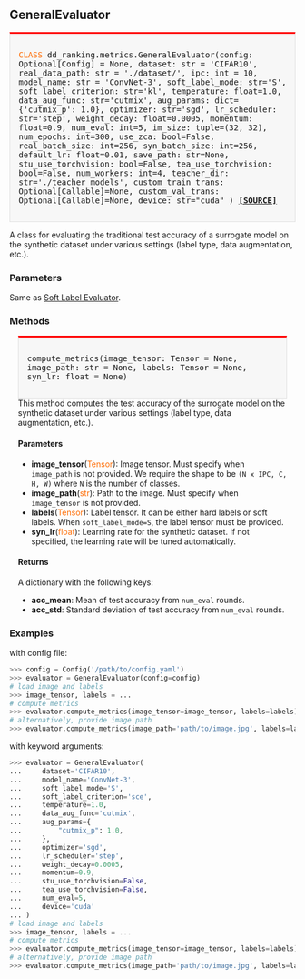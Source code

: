 ## GeneralEvaluator

<div style="background-color:#F7F7F7; padding:15px; border:1px solid #E0E0E0; border-top:3px solid #FF0000; font-family:monospace; font-size:14px;">

<span style="color:#FF6B00;">CLASS</span> 
dd_ranking.metrics.GeneralEvaluator(config: Optional[Config] = None,
    dataset: str = 'CIFAR10',
    real_data_path: str = './dataset/',
    ipc: int = 10,
    model_name: str = 'ConvNet-3',
    soft_label_mode: str='S',
    soft_label_criterion: str='kl', 
    temperature: float=1.0,
    data_aug_func: str='cutmix', 
    aug_params: dict={'cutmix_p': 1.0}, 
    optimizer: str='sgd', 
    lr_scheduler: str='step', 
    weight_decay: float=0.0005, 
    momentum: float=0.9, 
    num_eval: int=5, 
    im_size: tuple=(32, 32), 
    num_epochs: int=300, 
    use_zca: bool=False,
    real_batch_size: int=256, 
    syn_batch_size: int=256, 
    default_lr: float=0.01, 
    save_path: str=None, 
    stu_use_torchvision: bool=False, 
    tea_use_torchvision: bool=False, 
    num_workers: int=4, 
    teacher_dir: str='./teacher_models', 
    custom_train_trans: Optional[Callable]=None, 
    custom_val_trans: Optional[Callable]=None, 
    device: str="cuda"
)
[**[SOURCE]**](https://github.com/NUS-HPC-AI-Lab/DD-Ranking/blob/main/dd_ranking/metrics/general.py)
</div>

A class for evaluating the traditional test accuracy of a surrogate model on the synthetic dataset under various settings (label type, data augmentation, etc.).

### Parameters
Same as [Soft Label Evaluator](soft-label.md).

### Methods
<div style="background-color:#F7F7F7; padding:15px; border:1px solid #E0E0E0; border-top:3px solid #FF0000; font-family:monospace; font-size:14px; margin-left:15px; margin-right:15px;">

compute_metrics(image_tensor: Tensor = None, image_path: str = None, labels: Tensor = None, syn_lr: float = None)
</div>

<div style="margin-left:15px; margin-right:15px;">
This method computes the test accuracy of the surrogate model on the synthetic dataset under various settings (label type, data augmentation, etc.).

#### Parameters

- **image_tensor**(<span style="color:#FF6B00;">Tensor</span>): Image tensor. Must specify when `image_path` is not provided. We require the shape to be `(N x IPC, C, H, W)` where `N` is the number of classes.
- **image_path**(<span style="color:#FF6B00;">str</span>): Path to the image. Must specify when `image_tensor` is not provided.
- **labels**(<span style="color:#FF6B00;">Tensor</span>): Label tensor. It can be either hard labels or soft labels. When `soft_label_mode=S`, the label tensor must be provided.
- **syn_lr**(<span style="color:#FF6B00;">float</span>): Learning rate for the synthetic dataset. If not specified, the learning rate will be tuned automatically.

#### Returns
A dictionary with the following keys:
- **acc_mean**: Mean of test accuracy from `num_eval` rounds.
- **acc_std**: Standard deviation of test accuracy from `num_eval` rounds.
</div>

### Examples

with config file:
```python
>>> config = Config('/path/to/config.yaml')
>>> evaluator = GeneralEvaluator(config=config)
# load image and labels
>>> image_tensor, labels = ... 
# compute metrics
>>> evaluator.compute_metrics(image_tensor=image_tensor, labels=labels)
# alternatively, provide image path
>>> evaluator.compute_metrics(image_path='path/to/image.jpg', labels=labels) 
```

with keyword arguments:
```python
>>> evaluator = GeneralEvaluator(
...     dataset='CIFAR10',
...     model_name='ConvNet-3',
...     soft_label_mode='S',
...     soft_label_criterion='sce',
...     temperature=1.0,
...     data_aug_func='cutmix',
...     aug_params={
...         "cutmix_p": 1.0,
...     },
...     optimizer='sgd',
...     lr_scheduler='step',
...     weight_decay=0.0005,
...     momentum=0.9,
...     stu_use_torchvision=False,
...     tea_use_torchvision=False,
...     num_eval=5,
...     device='cuda'
... )
# load image and labels
>>> image_tensor, labels = ... 
# compute metrics
>>> evaluator.compute_metrics(image_tensor=image_tensor, labels=labels)
# alternatively, provide image path
>>> evaluator.compute_metrics(image_path='path/to/image.jpg', labels=labels) 
```